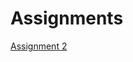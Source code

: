 # Assignments
[Assignment 2](https://github.com/DarnellStarling/assignments/blob/master/assignment2.ipynb)
